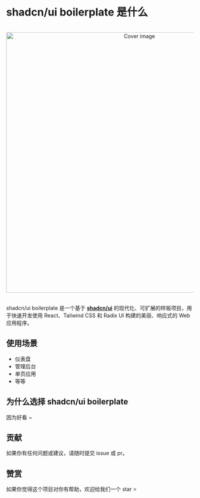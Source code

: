 # shadcn/ui boilerplate 是什么

<br/>

<div align="center">
  <img src="/index.png" alt="Cover image" width="700px">
</div>

<br/>

shadcn/ui boilerplate 是一个基于 [**shadcn/ui**](https://github.com/shadcn-ui/ui) 的现代化、可扩展的样板项目，用于快速开发使用 React、Tailwind CSS 和 Radix UI 构建的美丽、响应式的 Web 应用程序。


## 使用场景

- 仪表盘
- 管理后台
- 单页应用
- 等等

## 为什么选择 shadcn/ui boilerplate

因为好看 ~

## 贡献

如果你有任何问题或建议，请随时提交 issue 或 pr。

## 赞赏

如果你觉得这个项目对你有帮助，欢迎给我们一个 star ⭐️
